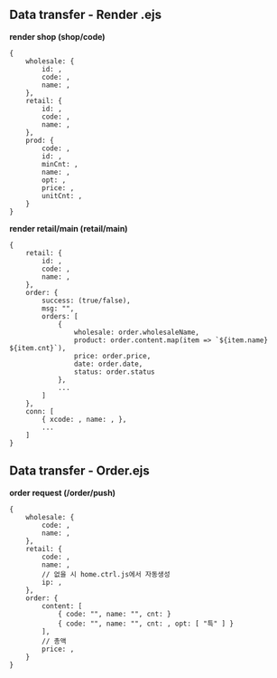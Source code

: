 ## Data transfer - Render .ejs
**render shop (shop/code)**

    {
        wholesale: {
            id: ,
            code: ,
            name: ,
        },
        retail: {
            id: ,
            code: ,
            name: ,
        },
        prod: {
            code: ,
            id: ,
            minCnt: ,
            name: ,
            opt: ,
            price: ,
            unitCnt: ,
        }
    }

**render retail/main (retail/main)**

    {
        retail: {
            id: ,
            code: ,
            name: ,
        },
        order: {
            success: (true/false),
            msg: "",
            orders: [
                {
                    wholesale: order.wholesaleName,
                    product: order.content.map(item => `${item.name} ${item.cnt}`),
                    price: order.price,
                    date: order.date,
                    status: order.status
                },
                ...
            ]
        },
        conn: [
            { xcode: , name: , },
            ...
        ]
    }

## Data transfer - Order.ejs
**order request (/order/push)**

    {
        wholesale: {
            code: ,
            name: ,
        },
        retail: {
            code: ,
            name: ,
            // 없을 시 home.ctrl.js에서 자동생성
            ip: ,
        },
        order: {
            content: [
                { code: "", name: "", cnt: }
                { code: "", name: "", cnt: , opt: [ "특" ] }
            ],
            // 총액
            price: ,
        }
    }